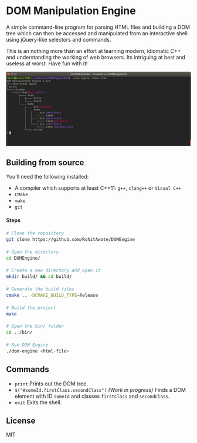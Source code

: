 # DOM Manipulation Engine
A simple command-line program for parsing HTML files and building a DOM tree which can then be accessed and manipulated from an interactive shell using jQuery-like selectors and commands.

This is an nothing more than an effort at learning modern, idiomatic C++ and understanding the working of web browsers. Its intriguing at best and useless at worst. Have fun with it!

![screenshot](assets/screenshot.png)

## Building from source
You'll need the following installed:
- A compiler which supports at least C++11: `g++`, `clang++` or `Visual C++`
- `CMake`
- `make`
- `git`

#### Steps
```bash
# Clone the repository
git clone https://github.com/RohitAwate/DOMEngine

# Open the directory
cd DOMEngine/

# Create a new directory and open it
mkdir build/ && cd build/

# Generate the build files
cmake .. -DCMAKE_BUILD_TYPE=Release

# Build the project
make

# Open the bin/ folder
cd ../bin/

# Run DOM Engine
./dom-engine <html-file>
```

## Commands

- `print`
    Prints out the DOM tree.
- `$("#someId.firstClass.secondClass")`
    _(Work in progress)_ Finds a DOM element with ID `someId` and classes `firstClass` and `secondClass`.
- `exit`
    Exits the shell.

## License
MIT
    